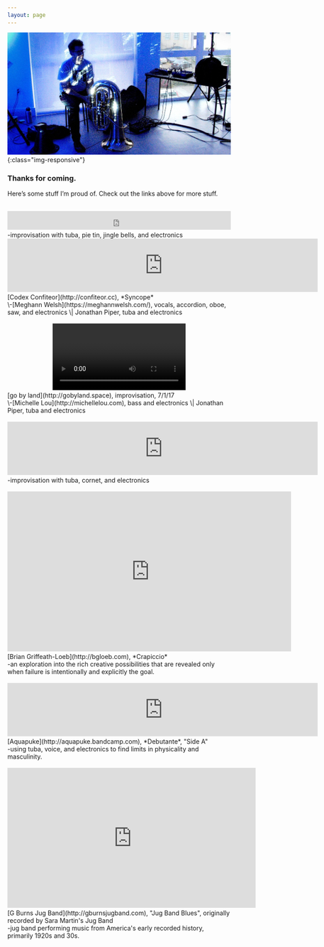```yaml
---
layout: page
---
```


![image-title-here](/assets/images/self_tuba_lights.jpg){:class="img-responsive"}
### Thanks for coming.

Here’s some stuff I’m proud of. Check out the links above for more stuff.
<br/><br/>
<center>
<iframe style="border: 0; width: 100%; height: 42px;" src="https://bandcamp.com/EmbeddedPlayer/track=2052324936/size=large/bgcol=ffffff/linkcol=0687f5/transparent=true/" seamless><a href="https://jonathanpiper.bandcamp.com/track/what-has-already-bloomed">what has already bloomed by Jonathan Piper</a></iframe>
</center>
-improvisation with tuba, pie tin, jingle bells, and electronics
<br/>
<center>
<iframe style="border: 0; width: 700px; height: 120px;" src="https://bandcamp.com/EmbeddedPlayer/album=771871190/size=large/bgcol=ffffff/linkcol=0687f5/tracklist=false/artwork=small/transparent=true/" seamless=""><a href="http://staystrange.bandcamp.com/album/syncope">Syncope by Codex Confiteor</a></iframe>
</center>
[Codex Confiteor](http://confiteor.cc), *Syncope*
<br/>
\-[Meghann Welsh](https://meghannwelsh.com/), vocals, accordion, oboe, saw, and electronics  \| Jonathan Piper, tuba and electronics
<br/><br/>
<center><video controls autoplay><source src="http://www.gobyland.space/go%20by%20land%207-1.mp4" type="video/mp4"></video></center>
[go by land](http://gobyland.space), improvisation, 7/1/17
<br/>
\-[Michelle Lou](http://michellelou.com), bass and electronics \| Jonathan Piper, tuba and electronics
<br/><br/>
<center>
<iframe style="border: 0; width: 700px; height: 120px;" src="https://bandcamp.com/EmbeddedPlayer/track=3685807680/size=large/bgcol=ffffff/linkcol=0687f5/tracklist=false/artwork=small/transparent=true/" seamless=""><span style="display: inline-block; width: 0px; overflow: hidden; line-height: 0;" data-mce-type="bookmark" class="mce_SELRES_start">﻿</span><a href="http://jonathanpiper.bandcamp.com/track/pursing-pursuing">Pursing/Pursuing by Jonathan Piper</a></iframe>
</center>
-improvisation with tuba, cornet, and electronics
<br/><br/>
<center><iframe src="https://player.vimeo.com/video/519341722" width="640" height="360" frameborder="0" allow="autoplay; fullscreen; picture-in-picture" allowfullscreen></iframe></center>
[Brian Griffeath-Loeb](http://bgloeb.com), *Crapiccio*
<br/>
-an exploration into the rich creative possibilities that are revealed only when failure is intentionally and explicitly the goal.
<br/><br/>
<center>
<iframe style="border: 0; width: 700px; height: 120px;" src="https://bandcamp.com/EmbeddedPlayer/album=4281316050/size=large/bgcol=ffffff/linkcol=0687f5/tracklist=false/artwork=small/transparent=true/" seamless=""><span style="display: inline-block; width: 0px; overflow: hidden; line-height: 0;" data-mce-type="bookmark" class="mce_SELRES_start">﻿</span><a href="http://aquapuke.bandcamp.com/album/debutante">Debutante by Aquapuke</a></iframe>
</center>
[Aquapuke](http://aquapuke.bandcamp.com), *Debutante*, "Side A"
<br/>
-using tuba, voice, and electronics to find limits in physicality and masculinity.
<br/><br/>
<center><iframe width="560" height="315" src="https://www.youtube.com/embed/kVBt8Ydv578" frameborder="0" allow="accelerometer; autoplay; clipboard-write; encrypted-media; gyroscope; picture-in-picture" allowfullscreen></iframe></center>
[G Burns Jug Band](http://gburnsjugband.com), "Jug Band Blues", originally recorded by Sara Martin's Jug Band
<br/>
-jug band performing music from America's early recorded history, primarily 1920s and 30s.